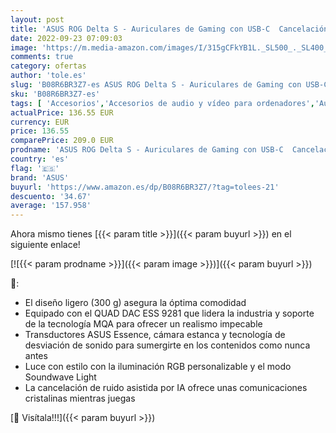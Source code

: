 ```yaml
---
layout: post
title: 'ASUS ROG Delta S - Auriculares de Gaming con USB-C  Cancelación de Ruido IA  Tecnología de Renderizado MQA  Quad DAC Hi-Res ESS 9281  RGB  Compatibles con PC  Switch y Playstation 5  - Negro'
date: 2022-09-23 07:09:03
image: 'https://m.media-amazon.com/images/I/315gCFkYB1L._SL500_._SL400_.jpg'
comments: true
category: ofertas
author: 'tole.es'
slug: 'B08R6BR3Z7-es ASUS ROG Delta S - Auriculares de Gaming con USB-C...'
sku: 'B08R6BR3Z7-es'
tags: [ 'Accesorios','Accesorios de audio y vídeo para ordenadores','Auriculares con micrófonos','Informática','asus','playstation','🇪🇸', ]
actualPrice: 136.55 EUR
currency: EUR
price: 136.55
comparePrice: 209.0 EUR
prodname: 'ASUS ROG Delta S - Auriculares de Gaming con USB-C  Cancelación de Ruido IA  Tecnología de Renderizado MQA  Quad DAC Hi-Res ESS 9281  RGB  Compatibles con PC  Switch y Playstation 5  - Negro'
country: 'es'
flag: '🇪🇸'
brand: 'ASUS'
buyurl: 'https://www.amazon.es/dp/B08R6BR3Z7/?tag=tolees-21'
descuento: '34.67'
average: '157.958'
---
```


Ahora mismo tienes [{{< param title >}}]({{< param buyurl >}}) en el siguiente enlace!

[![{{< param prodname >}}]({{< param image >}})]({{< param buyurl >}})

🔎:

- El diseño ligero (300 g) asegura la óptima comodidad
- Equipado con el QUAD DAC ESS 9281 que lidera la industria y soporte de la tecnología MQA para ofrecer un realismo impecable
- Transductores ASUS Essence, cámara estanca y tecnología de desviación de sonido para sumergirte en los contenidos como nunca antes
- Luce con estilo con la iluminación RGB personalizable y el modo Soundwave Light
- La cancelación de ruido asistida por IA ofrece unas comunicaciones cristalinas mientras juegas

[🛒 Visítala!!!]({{< param buyurl >}})
